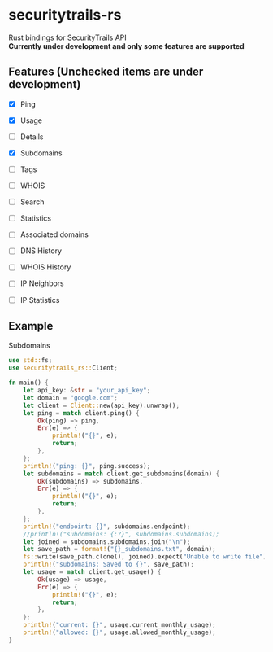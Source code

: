 # securitytrails-rs
Rust bindings for SecurityTrails API  
**Currently under development and only some features are supported**  

## Features (Unchecked items are under development)
- [x] Ping
- [x] Usage
- [ ] Details
- [x] Subdomains
- [ ] Tags
- [ ] WHOIS
- [ ] Search
- [ ] Statistics
- [ ] Associated domains
- [ ] DNS History
- [ ] WHOIS History
- [ ] IP Neighbors
- [ ] IP Statistics


## Example
Subdomains  
```rust
use std::fs;
use securitytrails_rs::Client;

fn main() {
    let api_key: &str = "your_api_key";
    let domain = "google.com";
    let client = Client::new(api_key).unwrap();
    let ping = match client.ping() {
        Ok(ping) => ping,
        Err(e) => {
            println!("{}", e);
            return;
        },
    };
    println!("ping: {}", ping.success);
    let subdomains = match client.get_subdomains(domain) {
        Ok(subdomains) => subdomains,
        Err(e) => {
            println!("{}", e);
            return;
        },
    };
    println!("endpoint: {}", subdomains.endpoint);
    //println!("subdomains: {:?}", subdomains.subdomains);
    let joined = subdomains.subdomains.join("\n");
    let save_path = format!("{}_subdomains.txt", domain);
    fs::write(save_path.clone(), joined).expect("Unable to write file");
    println!("subdomains: Saved to {}", save_path);
    let usage = match client.get_usage() {
        Ok(usage) => usage,
        Err(e) => {
            println!("{}", e);
            return;
        },
    };
    println!("current: {}", usage.current_monthly_usage);
    println!("allowed: {}", usage.allowed_monthly_usage);
}
```
